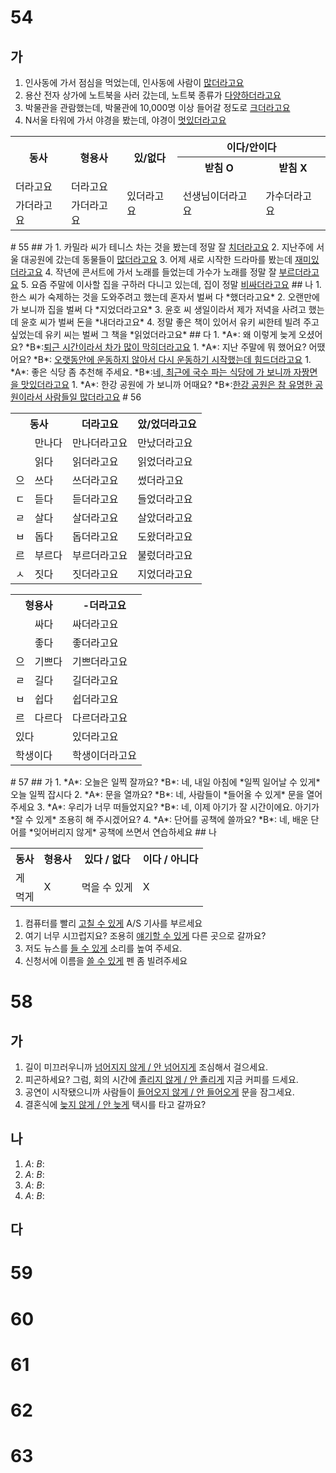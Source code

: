 # 54
## 가
1. 인사동에 가서 점심을 먹었는데, 인사동에 사람이 <u>많더라고요</u>
2. 용산 전자 상가에 노트북을 사러 갔는데, 노트북 종류가 <u>다양하더라고요</u>
3. 박물관을 관람했는데, 박물관에 10,000명 이상 들어갈 정도로 <u>크더라고요</u>
4. N서울 타워에 가서 야경을 봤는데, 야경이 <u>멋있더라고요</u>

<table>
	<tr>
		<th rowspan="2">동사</th>
		<th rowspan="2">형용사</th>
		<th rowspan="2">있/없다</th>
		<th colspan="2">이다/안이다</th>
	</tr>
	<tr>
		<th>받침 O</th>
		<th>받침 X</th>	
	</tr>
	<tr>
		<td>더라고요</td>
		<td>더라고요</td>
		<td rowspan="2">있더라고요</td>
		<td rowspan="2">선생님이더라고요</td>
		<td rowspan="2">가수더라고요</td>
	</tr>
	<tr>
		<td>가더라고요</td>
		<td>가더라고요</td>
	</tr>
</table>
# 55
## 가
1. 카밀라 씨가 테니스 차는 것을 봤는데 정말 잘 <u>치더라고요</u>
2. 지난주에 서울 대공원에 갔는데 동물들이 <u>많더라고요</u>
3. 어제 새로 시작한 드라마를 봤는데 <u>재미있더라고요</u>
4. 작년에 콘서트에 가서 노래를 들었는데 가수가 노래를 정말 잘 <u>부르더라고요</u>
5. 요즘 주말에 이사할 집을 구하러 다니고 있는데, 집이 정말 <u>비싸더라고요</u>
## 나
1. 한스 씨가 숙제하는 것을 도와주려고 했는데 혼자서 벌써 다 *했더라고요*
2. 오랜만에 가 보니까 집을 벌써 다 *지었더라고요*
3. 윤호 씨 생일이라서 제가 저녁을 사려고 했는데 윤호 씨가 벌써 돈을 *내더라고요*
4. 정말 좋은 책이 있어서 유키 씨한테 빌려 주고 싶었는데 유키 씨는 벌써 그 책을 *읽었더라고요*
## 다
1. *A*: 왜 이렇게 늦게 오셨어요?
   *B*:<u>퇴근 시간이라서 차가 많이 막히더라고요</u>
1. *A*: 지난 주말에 뭐 했어요? 어땠어요?
   *B*: <u>오랫동안에 운동하지 않아서 다시 운동하기 시작했는데 힘드더라고요</u>
1. *A*: 좋은 식당 좀 추천해 주세요.
   *B*:<u>네, 최근에 국수 파는 식당에 가 보니까 자짱면을 맛있더라고요</u>
1. *A*: 한강 공원에 가 보니까 어때요?
   *B*:<u>한강 공원은 참 유명한 공원이라서 사람들일 많더라고요</u>
# 56
<table>
	<tr>
		<th colspan="2">동사</th>
		<th>더라고요</th>
		<th>았/었더라고요</th>
	</tr>
	<tr>
		<td></td>
		<td>만나다</td>
		<td>만나더라고요</td>
		<td>만났더라고요</td>
	</tr>
	<tr>
		<td></td>
		<td>읽다</td>
		<td>읽더라고요</td>
		<td>읽었더라고요</td>
	</tr>
	<tr>
		<td>으</td>
		<td>쓰다</td>
		<td>쓰더라고요</td>
		<td>썼더라고요</td>
	</tr>
	<tr>
		<td>ㄷ</td>
		<td>듣다</td>
		<td>듣더라고요</td>
		<td>들었더라고요</td>
	</tr>
	<tr>
		<td>ㄹ</td>
		<td>살다</td>
		<td>살더라고요</td>
		<td>살았더라고요</td>
	</tr>
	<tr>
		<td>ㅂ</td>
		<td>돕다</td>
		<td>돕더라고요</td>
		<td>도왔더라고요</td>
	</tr>
	<tr>
		<td>르</td>
		<td>부르다</td>
		<td>부르더라고요</td>
		<td>불렀더라고요</td>
	</tr>
	<tr>
		<td>ㅅ</td>
		<td>짓다</td>
		<td>짓더라고요</td>
		<td>지었더라고요</td>
	</tr>
</table>

<table>
	<tr>
		<th colspan="2">형용사</th>
		<th>-더라고요</th>
	</tr>
	<tr>
		<td></td>
		<td>싸다</td>
		<td>싸더라고요</td>
	</tr>
	<tr>
		<td></td>
		<td>좋다</td>
		<td>좋더라고요</td>
	</tr>
	<tr>
		<td>으</td>
		<td>기쁘다</td>
		<td>기쁘더라고요</td>
	</tr>
	<tr>
		<td>ㄹ</td>
		<td>길다</td>
		<td>길더라고요</td>
	</tr>
	<tr>
		<td>ㅂ</td>
		<td>쉽다</td>
		<td>쉽더라고요</td>
	</tr>
	<tr>
		<td>르</td>
		<td>다르다</td>
		<td>다르더라고요</td>
	</tr>
	<tr>
		<td colspan="2">있다</td>
		<td>있더라고요</td>
	</tr>
	<tr>
		<td colspan="2">학생이다</td>
		<td>학생이더라고요</td>
	</tr>
</table>
# 57
## 가
1. *A*: 오늘은 일찍 잘까요?
   *B*: 네, 내일 아침에 *일찍 일어날 수 있게* 오늘 일찍 잡시다
2. *A*: 문을 열까요?
   *B*: 네, 사람들이 *들어올 수 있게* 문을 열어 주세요
3. *A*: 우리가 너무 떠들었지요?
   *B*: 네, 이제 아기가 잘 시간이에요. 아기가 *잘 수 있게* 조용히 해 주시겠어요?
4. *A*: 단어를 공책에 쓸까요?
   *B*: 네, 배운 단어를 *잊어버리지 않게* 공책에 쓰면서 연습하세요
## 나
<table>
	<tr>
		<th>동사</th>
		<th>형용사</th>
		<th>있다 / 없다</th>
		<th>이다 / 아니다</th>
	</tr>
	<tr>
		<td>게</td>
		<td rowspan="2">X</td>
		<td rowspan="2">먹을 수 있게</td>
		<td rowspan="2">X</td>
	</tr>
	<tr>
		<td>먹게</td>
	</tr>
</table>

1. 컴퓨터를 빨리 <u>고칠 수 있게</u> A/S 기사를 부르세요
2. 여기 너무 시끄럽지요? 조용히 <u>얘기할 수 있게</u> 다른 곳으로 갈까요?
3. 저도 뉴스를 <u>들 수 있게</u> 소리를 높여 주세요.
4. 신청서에  이름을 <u>쓸 수 있게</u> 펜 좀 빌려주세요
# 58
## 가
1. 길이 미끄러우니까 <u>넘어지지 않게 / 안 넘어지게</u> 조심해서 걸으세요.
2. 피곤하세요? 그럼, 회의 시간에 <u>졸리지 않게 / 안 졸리게</u> 지금 커피를 드세요.
3. 공연이 시작됐으니까 사람들이 <u>들어오지 않게 / 안 들어오게</u> 문을 잠그세요.
4. 결혼식에 <u>늦지 않게 / 안 늦게</u> 택시를 타고 갈까요?
## 나
1. *A*:
   *B*: <u></u>
2. *A*:
   *B*:<u></u>
3. *A*:
   *B*:<u></u>
4. *A*:
   *B*:<u></u>
## 다
# 59
# 60
# 61
# 62
# 63